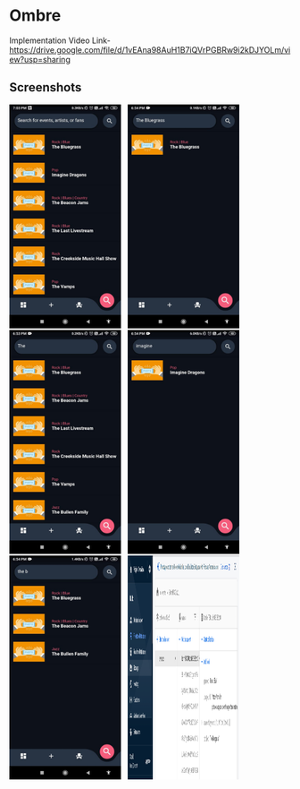 # Ombre

Implementation Video Link- https://drive.google.com/file/d/1vEAna98AuH1B7iQVrPGBRw9i2kDJYOLm/view?usp=sharing

## Screenshots

<img src="ombre1.jpeg" width="200" height="400"> &nbsp; <img src="ombre2.jpeg" width="200" height="400"> &nbsp; <img src="ombre3.jpeg" width="200" height="400"> &nbsp; <img src="ombre4.jpeg" width="200" height="400"> &nbsp; <img src="ombre5.jpeg" width="200" height="400"> &nbsp; <img src="ombre6.png" width="200" height="400"> 
